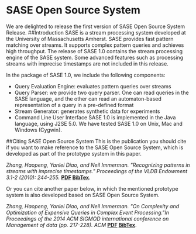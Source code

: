 SASE Open Source System
====

We are delighted to release the first version of SASE Open Source System Release.
##Introduction
SASE is a stream processing system developed at the University of Massachusetts Amherst. SASE provides fast pattern matching over streams. It supports complex pattern queries and achieves high throughput. The release of SASE 1.0 contains the stream processing engine of the SASE system. Some advanced features such as processing streams with imprecise timestamps are not included in this release.

In the package of SASE 1.0, we include the following components:

  * Query Evaluation Engine: evaluates pattern queries over streams
  * Query Parser: we provide two query parser. One can read queries in the SASE language, and the other can read an automaton-based representation of a query in a pre-defined format
  * Stream Generator: generates synthetic data for experiments
  * Command Line User Interface
SASE 1.0 is implemented in the Java language, using J2SE 5.0. We have tested SASE 1.0 on Unix, Mac and Windows (Cygwin).

##Citing SASE Open Source System
This is the publication you should cite if you want to make reference to the SASE Open Source System, which is developed as part of the prototype system in this paper.

_Zhang, Haopeng, Yanlei Diao, and Neil Immerman. *"Recognizing patterns in streams with imprecise timestamps."* Proceedings of the VLDB Endowment 3.1-2 (2010): 244-255._ **[PDF](http://www.vldb2010.org/proceedings/files/papers/R21.pdf)  [BibTex](http://avid.cs.umass.edu/sase/uploads/img/sase2010.bib)**.

Or you can cite another paper below, in which the mentioned prototype system is also developed based on SASE Open Source System.

_Zhang, Haopeng, Yanlei Diao, and Neil Immerman. "On Complexity and Optimization of Expensive Queries in Complex Event Processing."In Proceedings of the 2014 ACM SIGMOD international conference on Management of data (pp. 217-228). ACM_ **[PDF](http://delivery.acm.org/10.1145/2600000/2593671/p217-zhang.pdf )  [BibTex](http://avid.cs.umass.edu/sase/uploads/img/sase2014.bib )**.
